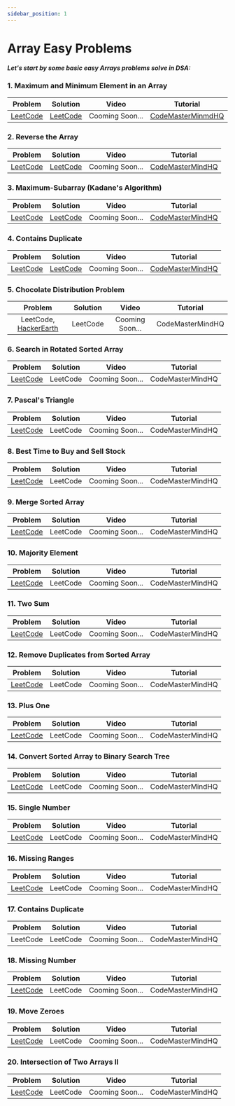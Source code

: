 ```yaml
---
sidebar_position: 1
---
```


# Array Easy Problems

***Let's start by some basic easy Arrays problems solve in DSA:***

### 1. Maximum and Minimum Element in an Array 
   
   | Problem | Solution | Video |Tutorial |
   |:-------:|:--------:|:--------:|:--------:|
   | [LeetCode](https://leetcode.com/discuss/interview-question/3593060/Maximum-and-Minimum-Element-in-an-Array) | [LeetCode](https://leetcode.com/discuss/interview-question/3593060/Maximum-and-Minimum-Element-in-an-Array/1915347) |Cooming Soon... | [CodeMasterMinmdHQ](https://codemastermindhq.vercel.app/docs/dsa/array/easy/max-min-arr) |
### 2. Reverse the Array 
   
   | Problem | Solution |Video |Tutorial |
   |:-------:|:--------:|:--------:|:--------:|
   | [LeetCode](https://leetcode.com/discuss/interview-question/3593148/Reverse-the-Array) |[LeetCode](https://leetcode.com/discuss/interview-question/3593148/Reverse-the-Array/1915383) |Cooming Soon... | [CodeMasterMindHQ](https://codemastermindhq.vercel.app/docs/dsa/array/easy/reverse-arr)|

### 3. Maximum-Subarray (Kadane's Algorithm) 

   | Problem | Solution |Video |Tutorial |
   |:-------:|:--------:|:--------:|:--------:|
   | [LeetCode](https://leetcode.com/problems/maximum-subarray/) |[LeetCode](https://leetcode.com/problems/maximum-subarray/solutions/2671118/runtime-1ms-and-faster-100-in-java-easy-and-understanding-solution-in-java/) |Cooming Soon... | [CodeMasterMindHQ](https://codemastermindhq.vercel.app/docs/dsa/array/easy/max-sub-array)|

### 4. Contains Duplicate 

   | Problem | Solution |Video |Tutorial |
   |:-------:|:--------:|:--------:|:--------:|
   | [LeetCode](https://leetcode.com/problems/contains-duplicate/) |[LeetCode](https://leetcode.com/problems/contains-duplicate/solutions/2671057/easy-and-very-understanding-solution-in-java/) |Cooming Soon... | [CodeMasterMindHQ](https://codemastermindhq.vercel.app/docs/dsa/array/easy/contains-duplicate-array)|

### 5. Chocolate Distribution Problem 

   | Problem | Solution |Video |Tutorial |
   |:-------:|:--------:|:--------:|:--------:|
   | LeetCode, [HackerEarth](https://www.hackerearth.com/practice/basic-programming/implementation/basics-of-implementation/practice-problems/algorithm/chocolate-distribution-709f61ec/) |LeetCode |Cooming Soon... | CodeMasterMindHQ|

### 6. Search in Rotated Sorted Array 

   | Problem | Solution |Video |Tutorial |
   |:-------:|:--------:|:--------:|:--------:|
   | [LeetCode](https://leetcode.com/problems/search-in-rotated-sorted-array/) |LeetCode |Cooming Soon... | CodeMasterMindHQ|

### 7. Pascal's Triangle 

   | Problem | Solution |Video |Tutorial |
   |:-------:|:--------:|:--------:|:--------:|
   | [LeetCode](https://leetcode.com/problems/pascals-triangle/) |LeetCode |Cooming Soon... | CodeMasterMindHQ|

### 8. Best Time to Buy and Sell Stock 

   | Problem | Solution |Video |Tutorial |
   |:-------:|:--------:|:--------:|:--------:|
   | [LeetCode](https://leetcode.com/problems/best-time-to-buy-and-sell-stock/) |LeetCode |Cooming Soon... | CodeMasterMindHQ|

### 9.  Merge Sorted Array 

   | Problem | Solution |Video |Tutorial |
   |:-------:|:--------:|:--------:|:--------:|
   | [LeetCode](https://leetcode.com/problems/merge-sorted-array/) |LeetCode |Cooming Soon... | CodeMasterMindHQ|

### 10. Majority Element

   | Problem | Solution |Video |Tutorial |
   |:-------:|:--------:|:--------:|:--------:|
   | [LeetCode](https://leetcode.com/problems/majority-element/) |LeetCode |Cooming Soon... | CodeMasterMindHQ|

### 11. Two Sum

   | Problem | Solution |Video |Tutorial |
   |:-------:|:--------:|:--------:|:--------:|
   | [LeetCode](https://leetcode.com/problems/two-sum/) |LeetCode |Cooming Soon... | CodeMasterMindHQ|

### 12. Remove Duplicates from Sorted Array

   | Problem | Solution |Video |Tutorial |
   |:-------:|:--------:|:--------:|:--------:|
   | [LeetCode](https://leetcode.com/problems/remove-duplicates-from-sorted-array/) |LeetCode |Cooming Soon... | CodeMasterMindHQ|

### 13. Plus One

   | Problem | Solution |Video |Tutorial |
   |:-------:|:--------:|:--------:|:--------:|
   | [LeetCode](https://leetcode.com/problems/plus-one/) |LeetCode |Cooming Soon... | CodeMasterMindHQ|

### 14. Convert Sorted Array to Binary Search Tree

   | Problem | Solution |Video |Tutorial |
   |:-------:|:--------:|:--------:|:--------:|
   | [LeetCode](https://leetcode.com/problems/convert-sorted-array-to-binary-search-tree/) |LeetCode |Cooming Soon... | CodeMasterMindHQ|

### 15. Single Number

   | Problem | Solution |Video |Tutorial |
   |:-------:|:--------:|:--------:|:--------:|
   |[LeetCode](https://leetcode.com/problems/single-number/) |LeetCode |Cooming Soon... | CodeMasterMindHQ|

### 16. Missing Ranges

   | Problem | Solution |Video |Tutorial |
   |:-------:|:--------:|:--------:|:--------:|
   | [LeetCode](https://leetcode.com/problems/missing-ranges/) |LeetCode |Cooming Soon... | CodeMasterMindHQ|

### 17. Contains Duplicate

   | Problem | Solution |Video |Tutorial |
   |:-------:|:--------:|:--------:|:--------:|
   | LeetCode |LeetCode |Cooming Soon... | CodeMasterMindHQ|

### 18. Missing Number

   | Problem | Solution |Video |Tutorial |
   |:-------:|:--------:|:--------:|:--------:|
   | [LeetCode](https://leetcode.com/problems/missing-number/) |LeetCode |Cooming Soon... | CodeMasterMindHQ|

### 19. Move Zeroes

   | Problem | Solution |Video |Tutorial |
   |:-------:|:--------:|:--------:|:--------:|
   | [LeetCode](https://leetcode.com/problems/move-zeroes/) |LeetCode |Cooming Soon... | CodeMasterMindHQ|

### 20. Intersection of Two Arrays II

   | Problem | Solution |Video |Tutorial |
   |:-------:|:--------:|:--------:|:--------:|
   | [LeetCode](https://leetcode.com/problems/intersection-of-two-arrays-ii/) |LeetCode |Cooming Soon... | CodeMasterMindHQ|

